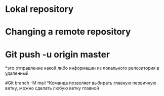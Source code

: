 # Lokal repository

# Changing a remote repository

# Git push -u origin master
*это отправление какой либо информации из локального репозитория в удаленный

#Git branch -M mail
*Команда позволяет выбирать главную первичную ветку, можно сделать любую ветку главной
